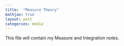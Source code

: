 ```yaml
---
title:  "Measure Theory"
mathjax: true
layout: post
categories: media
---
```



This file will contain my Measure and Integration notes.
